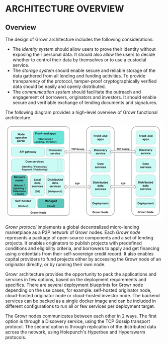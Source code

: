 # ARCHITECTURE OVERVIEW

## Overview

The design of Growr architecture includes the following considerations:

- The _identity system_ should allow users to prove their identity without exposing their personal data. It should also allow the users to decide whether to control their data by themselves or to use a custodial service.
- The _storage system_ should enable secure and reliable storage of the data gathered from all lending and funding activities. To provide transparency of the protocol, tamper-proof cryptographically verified data should be easily and openly distributed.
- The _communication system_ should facilitate the outreach and engagement of borrowers, originators and investors. It should enable secure and verifiable exchange of lending documents and signatures.

The following diagram provides a high-level overview of Growr functional architecture.

![Architecture](../images/growr-architecture.svg)

_Growr protocol_ implements a global decentralized micro-lending marketplace as a P2P network of Growr nodes. Each _Growr node_ represents a package of open-source components and a set of lending projects. It enables originators to publish projects with predefined conditions and eligibility criteria, and borrowers to apply and get financing using credentials from their self-sovereign credit record. It also enables capital providers to fund projects either by accessing the Growr node of an originator directly, or by running their own node.

Growr architecture provides the opportunity to pack the applications and services in few options, based on the deployment requirements and specifics. There are several deployment blueprints for Growr node depending on the use cases, for example: self-hosted originator node, cloud-hosted originator node or cloud-hosted investor node. The backend services can be packed as a single docker image and can be included in different configurations to run all or few services per deployment target.

The Growr nodes communicates between each other in 2 ways. The first option is through a Discovery service, using the TCP Gossip transport protocol. The second option is through replication of the distributed data across the network, using Holepunch's Hyperbee and Hyperswarm protocols.

<div style="page-break-after: always;"></div>
